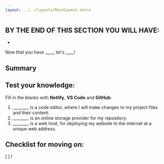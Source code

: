 ```yaml
---
layout: ../../layouts/MainLayout.astro
---
```


## BY THE END OF THIS SECTION YOU WILL HAVE:
- 


Now that you have ____, let's ____!

## Summary


## Test your knowledge:

Fill in the blanks with **Netlify**, **VS Code** and **GitHub**:

1. ________ is a code editor, where I will make changes to my project files and their content.
2. ________ is an online storage provider for my repository.
3. ________ is a web host, for deploying my website to the internet at a unique web address.


## Checklist for moving on:
[ ] I 